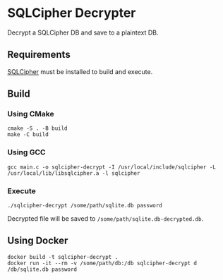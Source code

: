 # SQLCipher Decrypter

Decrypt a SQLCipher DB and save to a plaintext DB.

## Requirements

[SQLCipher](https://github.com/sqlcipher/sqlcipher) must be installed to build and execute.

## Build

### Using CMake

```
cmake -S . -B build
make -C build
```

### Using GCC

```
gcc main.c -o sqlcipher-decrypt -I /usr/local/include/sqlcipher -L /usr/local/lib/libsqlcipher.a -l sqlcipher
```

### Execute

```
./sqlcipher-decrypt /some/path/sqlite.db password
```

Decrypted file will be saved to `/some/path/sqlite.db-decrypted.db`.

## Using Docker

```
docker build -t sqlcipher-decrypt .
docker run -it --rm -v /some/path/db:/db sqlcipher-decrypt d /db/sqlite.db password
```
